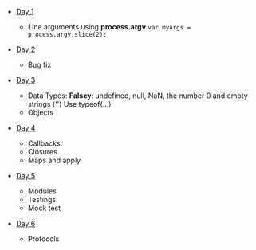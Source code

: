 * [Day 1](/day_1)

  - Line arguments using **process.argv**
  `var myArgs = process.argv.slice(2);`

* [Day 2](/day_2)

  - Bug fix

* [Day 3](/day_3)

  - Data Types:
    **Falsey**: undefined, null, NaN, the number 0 and empty strings ('')
    Use typeof(...)
  - Objects

* [Day 4](/day_4)

  - Callbacks
  - Closures
  - Maps and apply

* [Day 5](/day_5)

  - Modules
  - Testings
  - Mock test

* [Day 6](/day_6)

  - Protocols
